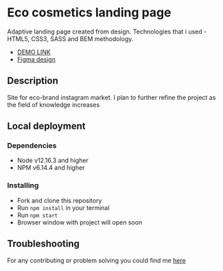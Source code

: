 # Eco cosmetics landing page

Adaptive landing page created from design.
Technologies that i used - HTML5, CSS3, SASS and BEM methodology.

- [DEMO LINK](https://cheliojul.github.io/Eco_cosmetics/)
- [Figma design](https://www.figma.com/file/Fz588JKGuPS2Bk21De4KE5/brand_of_eco-cosmetics-(Edit)?node-id=1%3A2)

## Description
Site for eco-brand instagram market. 
I plan to further refine the project as the field of knowledge increases

## Local deployment

### Dependencies
* Node v12.16.3 and higher
* NPM v6.14.4 and higher

### Installing
* Fork and clone this repository
* Run `npm install` in your terminal
* Run `npm start`
* Browser window with project will open soon

## Troubleshooting

For any contributing or problem solving you could find me [here](https://www.linkedin.com/messaging/thread/2-Y2YwY2UyMTMtMzVkMy00NjUyLTkyMDUtYWVmZmMzZTBjODdjXzAxMg==/)

